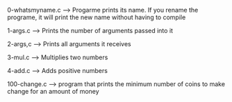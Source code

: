 0-whatsmyname.c --> Progarme prints its name. If you rename the programe, it 
			will print the new name without having to compile

1-args.c --> Prints the number of arguments passed into it

2-args,c --> Prints all arguments it receives

3-mul.c --> Multiplies two numbers

4-add.c --> Adds positive numbers

100-change.c --> program that prints the minimum number of coins to make change for an amount of money
